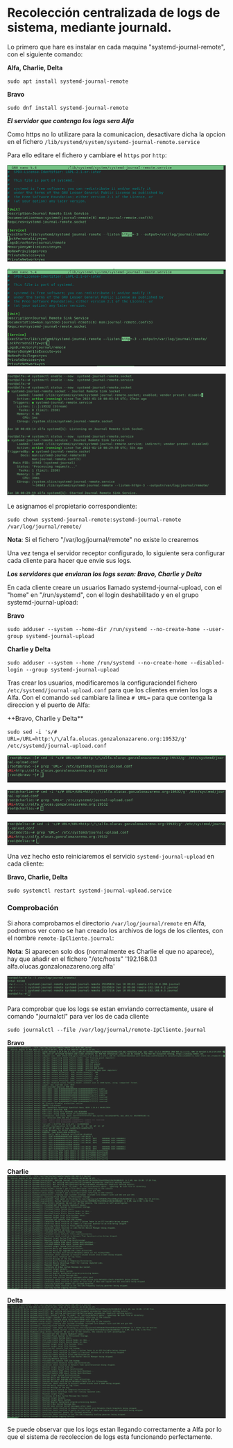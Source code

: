 # Recolección centralizada de logs de sistema, mediante journald.

Lo primero que hare es instalar en cada maquina "systemd-journal-remote", con el siguiente comando:

**Alfa, Charlie, Delta**

    sudo apt install systemd-journal-remote

**Bravo**

    sudo dnf install systemd-journal-remote


***El servidor que contenga los logs sera Alfa***

Como https no lo utilizare para la comunicacion, desactivare dicha la opcion en el fichero `/lib/systemd/system/systemd-journal-remote.service`

Para ello editare el fichero y cambiare el `https` por `http`:

![image](../images/ASO/1-logs.png)

![image](../images/ASO/2-logs.png)

![image](../images/ASO/3-logs.png)

Le asignamos el propietario correspondiente:

    sudo chown systemd-journal-remote:systemd-journal-remote /var/log/journal/remote/

**Nota**: Si el fichero "/var/log/journal/remote" no existe lo crearemos

Una vez tenga el servidor receptor configurado, lo siguiente sera configurar cada cliente para hacer que envie sus logs.

***Los servidores que enviaran los logs seran: Bravo, Charlie y Delta***

En cada cliente creare un usuarios llamado systemd-journal-upload, con el "home" en "/run/systemd", con el login deshabilitado y en el grupo systemd-journal-upload:

**Bravo**

    sudo adduser --system --home-dir /run/systemd --no-create-home --user-group systemd-journal-upload

**Charlie y Delta**

    sudo adduser --system --home /run/systemd --no-create-home --disabled-login --group systemd-journal-upload

Tras crear los usuarios, modificaremos la configuraciondel fichero `/etc/systemd/journal-upload.conf` para que los clientes envien los logs a Alfa. Con el comando `sed` cambiare la linea `# URL=` para que contenga la direccion y el puerto de Alfa:

++Bravo, Charlie y Delta**

    sudo sed -i 's/# URL=/URL=http:\/\/alfa.olucas.gonzalonazareno.org:19532/g' /etc/systemd/journal-upload.conf 

![image](../images/ASO/4-logs.png)

![image](../images/ASO/5-logs.png)

![image](../images/ASO/6-logs.png)

Una vez hecho esto reiniciaremos el servicio `systemd-journal-upload` en cada cliente:

**Bravo, Charlie, Delta**

    sudo systemctl restart systemd-journal-upload.service

### Comprobación

Si ahora comprobamos el directorio `/var/log/journal/remote` en Alfa, podremos ver como se han creado los archivos de logs de los clientes, con el nombre `remote-IpCliente.journal`:

**Nota**: Si aparecen solo dos (normalmente es Charlie el que no aparece), hay que añadir en el fichero "/etc/hosts" '192.168.0.1 alfa.olucas.gonzalonazareno.org alfa'

![image](../images/ASO/7-logs.png)

Para comprobar que los logs se estan enviando correctamente, usare el comando "journalctl"  para ver los de cada cliente

    sudo journalctl --file /var/log/journal/remote-IpCliente.journal

**Bravo**
![image](../images/ASO/8-logs.png)

**Charlie**
![image](../images/ASO/9-logs.png)

**Delta**
![image](../images/ASO/10-logs.png)

Se puede observar que los logs estan llegando correctamente a Alfa por lo que el sistema de recoleccion de logs esta funcionando perfectamente.